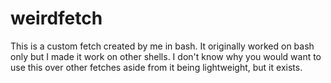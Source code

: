 # weirdfetch
This is a custom fetch created by me in bash. It originally worked on bash only but I made it work on other shells. I don't know why you would want to use this over other fetches aside from it being lightweight, but it exists.
